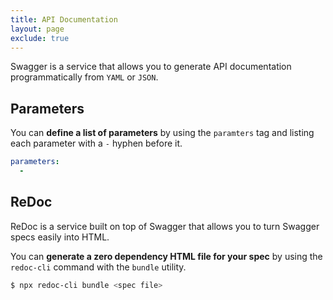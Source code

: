 ```yaml
---
title: API Documentation
layout: page
exclude: true
---
```


Swagger is a service that allows you to generate API documentation programmatically from `YAML` or `JSON`.

## Parameters

You can **define a list of parameters** by using the `paramters` tag and listing each parameter with a `-` hyphen before it.
```yaml
parameters:
  -
```

## ReDoc

ReDoc is a service built on top of Swagger that allows you to turn Swagger specs easily into HTML.

You can **generate a zero dependency HTML file for your spec** by using the `redoc-cli` command with the `bundle` utility.
```bash
$ npx redoc-cli bundle <spec file>
``` 


<!--stackedit_data:
eyJoaXN0b3J5IjpbMTg1NTA1MzY1NSwtODM4MTUwMTYzLDIzMj
gzMTA2NV19
-->